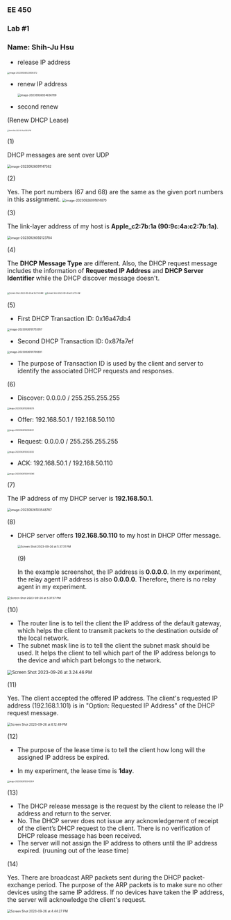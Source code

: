 ### EE 450 

### Lab #1

### Name: Shih-Ju Hsu

<div style="page-break-after: always; break-after: page;"></div>

* release IP address

<img src="/Users/jameshsu/Library/Application Support/typora-user-images/image-20230926023839372.png" alt="image-20230926023839372" style="zoom:33%;" />

* renew IP address

  <img src="/Users/jameshsu/Library/Application Support/typora-user-images/image-20230926024636709.png" alt="image-20230926024636709" style="zoom:43%;" />

* second renew

(Renew DHCP Lease)

<img src="/Users/jameshsu/Library/Application Support/typora-user-images/Screen Shot 2023-09-26 at 8.18.53 PM.png" alt="Screen Shot 2023-09-26 at 8.18.53 PM" style="zoom:20%;" />





<div style="page-break-after: always; break-after: page;"></div>

(1) 

DHCP messages are sent over UDP

<img src="/Users/jameshsu/Library/Application Support/typora-user-images/image-20230926091147382.png" alt="image-20230926091147382" style="zoom:50%;" />

<div style="page-break-after: always; break-after: page;"></div>

(2)

Yes. The port numbers (67 and 68) are the same as the given port numbers in this assignment. <img src="/Users/jameshsu/Library/Application Support/typora-user-images/image-20230926091614870.png" alt="image-20230926091614870" style="zoom:50%;" />



(3) 

The link-layer address of my host is **Apple_c2:7b:1a (90:9c:4a:c2:7b:1a)**.

<img src="/Users/jameshsu/Library/Application Support/typora-user-images/image-20230926092123784.png" alt="image-20230926092123784" style="zoom:50%;" />

<div style="page-break-after: always; break-after: page;"></div>

(4) 

The **DHCP Message Type** are different. Also, the DHCP request message includes the information of **Requested IP Address** and **DHCP Server Identifier** while the DHCP discover message doesn't.

<img src="/Users/jameshsu/Desktop/Screen Shot 2023-09-26 at 9.27.50 AM.png" alt="Screen Shot 2023-09-26 at 9.27.50 AM" style="zoom:30%;" />



<img src="/Users/jameshsu/Desktop/Screen Shot 2023-09-26 at 9.27.15 AM.png" alt="Screen Shot 2023-09-26 at 9.27.15 AM" style="zoom:30%;" />

<div style="page-break-after: always; break-after: page;"></div>

(5)

- First DHCP Transaction ID: 0x16a47db4

<img src="/Users/jameshsu/Library/Application Support/typora-user-images/image-20230926101753957.png" alt="image-20230926101753957" style="zoom:40%;" />

- Second DHCP Transaction ID: 0x87fa7ef

<img src="/Users/jameshsu/Library/Application Support/typora-user-images/image-20230926101705691.png" alt="image-20230926101705691" style="zoom:40%;" />

- The purpose of Transaction ID is used by the client and server to identify the associated DHCP requests and responses.

<div style="page-break-after: always; break-after: page;"></div>

(6)

- Discover: 0.0.0.0 / 255.255.255.255

<img src="/Users/jameshsu/Library/Application Support/typora-user-images/image-20230926102800678.png" alt="image-20230926102800678" style="zoom:30%;" />



- Offer: 192.168.50.1 / 192.168.50.110

<img src="/Users/jameshsu/Library/Application Support/typora-user-images/image-20230926102930621.png" alt="image-20230926102930621" style="zoom:30%;" />



- Request: 0.0.0.0 / 255.255.255.255

<img src="/Users/jameshsu/Library/Application Support/typora-user-images/image-20230926103022652.png" alt="image-20230926103022652" style="zoom:30%;" />

<div style="page-break-after: always; break-after: page;"></div>

- ACK: 192.168.50.1 / 192.168.50.110

<img src="/Users/jameshsu/Library/Application Support/typora-user-images/image-20230926103043086.png" alt="image-20230926103043086" style="zoom:30%;" />

<div style="page-break-after: always; break-after: page;"></div>

(7)

The IP address of my DHCP server is **192.168.50.1**.

<img src="/Users/jameshsu/Library/Application Support/typora-user-images/image-20230926103548767.png" alt="image-20230926103548767" style="zoom:50%;" />

(8)

- DHCP server offers **192.168.50.110** to my host in DHCP Offer message.

  <img src="/Users/jameshsu/Library/Application Support/typora-user-images/Screen Shot 2023-09-26 at 5.37.31 PM.png" alt="Screen Shot 2023-09-26 at 5.37.31 PM" style="zoom:45%;" />

  (9)

  In the example screenshot, the IP address is **0.0.0.0**. In my experiment, the relay agent IP address is also **0.0.0.0**. Therefore, there is no relay agent in my experiment.

<img src="/Users/jameshsu/Library/Application Support/typora-user-images/Screen Shot 2023-09-26 at 5.37.57 PM.png" alt="Screen Shot 2023-09-26 at 5.37.57 PM" style="zoom:45%;" />

<div style="page-break-after: always; break-after: page;"></div>

(10)

- The router line is to tell the client the IP address of the default gateway, which helps the client to transmit packets to the destination outside of the local network.
- The subnet mask line is to tell the client the subnet mask should be used. It helps the client to tell which part of the IP address belongs to the device and which part belongs to the network.

<img src="/Users/jameshsu/Library/Application Support/typora-user-images/Screen Shot 2023-09-26 at 3.24.46 PM.png" alt="Screen Shot 2023-09-26 at 3.24.46 PM" style="zoom:70%;" />

(11)

Yes. The client accepted the offered IP address. The client's requested IP address (192.168.1.101) is in "Option: Requested IP Address" of the DHCP request message.



<img src="/Users/jameshsu/Library/Application Support/typora-user-images/Screen Shot 2023-09-26 at 6.12.49 PM.png" alt="Screen Shot 2023-09-26 at 6.12.49 PM" style="zoom:50%;" />

<div style="page-break-after: always; break-after: page;"></div>

(12)

- The purpose of the lease time is to tell the client how long will the assigned IP address be expired.

- In my experiment, the lease time is **1day**.

 <img src="/Users/jameshsu/Library/Application Support/typora-user-images/image-20230926155542954.png" alt="image-20230926155542954" style="zoom:30%;" />

(13)

- The DHCP release message is the request by the client to release the IP address and return to the server.
- No. The DHCP server does not issue any acknowledgement of receipt of the client’s DHCP request to the client. There is no verification of DHCP release message has been received.
- The server will not assign the IP address to others until the IP address expired. (ruuning out of the lease time)

(14)

Yes. There are broadcast ARP packets sent during the DHCP packet-exchange period. The purpose of the ARP packets is to make sure no other devices using the same IP address. If no devices have taken the IP address, the server will acknowledge the client's request.

<img src="/Users/jameshsu/Library/Application Support/typora-user-images/Screen Shot 2023-09-26 at 4.44.27 PM.png" alt="Screen Shot 2023-09-26 at 4.44.27 PM" style="zoom:50%;" />